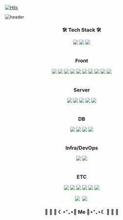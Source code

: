 <!--

**Here are some ideas to get you started:**

🙋‍♀️ A short introduction - what is your organization all about?
🌈 Contribution guidelines - how can the community get involved?
👩‍💻 Useful resources - where can the community find your docs? Is there anything else the community should know?
🍿 Fun facts - what does your team eat for breakfast?
🧙 Remember, you can do mighty things with the power of [Markdown](https://docs.github.com/github/writing-on-github/getting-started-with-writing-and-formatting-on-github/basic-writing-and-formatting-syntax)
-->

[![Hits](https://hits.seeyoufarm.com/api/count/incr/badge.svg?url=https%3A%2F%2Fgithub.com%2Ftradelunch&count_bg=%2379C83D&title_bg=%23555555&icon=fastly.svg&icon_color=%23E7E7E7&title=hits&edge_flat=false)](https://hits.seeyoufarm.com)


![header](https://capsule-render.vercel.app/api?height=400&type=shark&color=random&section=header&text=TrandLunch&desc=written%20by%20Tio%20Taek%20Lim&animation=fadeIn)


<section align="center">

<h3>🛠 Tech Stack 🛠</h3>

<div>
  <img src="https://img.shields.io/badge/Java-FF160B?style=flat-square&logo=Java&logoColor=white"/>
  <img src="https://img.shields.io/badge/JavaScript-FFC81E?style=flat-square&logo=JavaScript&logoColor=white"/>
  <img src="https://img.shields.io/badge/TypeScript-3178C6?style=flat-square&logo=TypeScript&logoColor=white"/>
</div>  
<br />

<div>  
    <h3>Front</h3>
  <img src="https://img.shields.io/badge/React-0088CC?style=flat-square&logo=React&logoColor=white"/>
  <img src="https://img.shields.io/badge/Next.js-000000?style=flat-square&logo=Next.js&logoColor=white"/>
  <img src="https://img.shields.io/badge/React Query-FF4154?style=flat-square&logo=React Query&logoColor=white"/>
  
  <img src="https://img.shields.io/badge/Jotai-66595C?style=flat-square&logo=Ghostery&logoColor=white"/>
  <img src="https://img.shields.io/badge/Redux-764ABC?style=flat-square&logo=Redux&logoColor=white"/>
  <img src="https://img.shields.io/badge/Redux Saga-999999?style=flat-square&logo=Redux-saga&logoColor=white"/>
  
  <img src="https://img.shields.io/badge/Webpack5-8DD6F9?style=flat-square&logo=Webpack&logoColor=white"/>
  <img src="https://img.shields.io/badge/Babel-F9DC3E?style=flat-square&logo=Babel&logoColor=white"/>
  
  <img src="https://img.shields.io/badge/ESLint-4B32C3?style=flat-square&logo=ESLint&logoColor=white"/>
  
  <img src="https://img.shields.io/badge/Jest-C21325?style=flat-square&logo=Jest&logoColor=white"/>
</div>  
<br />

<div>  
    <h3>Server</h3>
  <img src="https://img.shields.io/badge/Spring-6DB33F?style=flat-square&logo=Spring&logoColor=white"/>
  <img src="https://img.shields.io/badge/Spring Boot-6DB33F?style=flat-square&logo=Spring Boot&logoColor=white"/>
  
  <img src="https://img.shields.io/badge/JUnit5-25A162?style=flat-square&logo=JUnit5&logoColor=white"/>
  
  <img src="https://img.shields.io/badge/Express-000000?style=flat-square&logo=Express&logoColor=white"/>
  <img src="https://img.shields.io/badge/Node.js-339933?style=flat-square&logo=Node.js&logoColor=white"/>
</div>  
<br />

<div>  
    <h3>DB</h3>
  <img src="https://img.shields.io/badge/MySQL-4479A1?style=flat-square&logo=MySQL&logoColor=white"/>
  <img src="https://img.shields.io/badge/MariaDB-003545?style=flat-square&logo=MariaDB&logoColor=white"/>
  
  <img src="https://img.shields.io/badge/MongoDB-DC382D?style=flat-square&logo=MongoDB&logoColor=white"/>
  
  <img src="https://img.shields.io/badge/Redis-339933?style=flat-square&logo=Redis&logoColor=white"/>
 
</div>  
<br />

<div>  
    <h3>Infra/DevOps</h3>
  <img src="https://img.shields.io/badge/Linux-FCC624?style=flat-square&logo=Linux&logoColor=white"/>
  <img src="https://img.shields.io/badge/Amazon AWS-232F3E?style=flat-square&logo=Amazon AWS&logoColor=white"/>
</div>

  <br />

<div>  
    <h3>ETC</h3>
  <img src="https://img.shields.io/badge/HTML5-E34F26?style=flat-square&logo=HTML5&logoColor=white"/>
  <img src="https://img.shields.io/badge/CSS3-1572B6?style=flat-square&logo=CSS3&logoColor=white"/>

  <img src="https://img.shields.io/badge/Scss-CC6699?style=flat-square&logo=Sass&logoColor=white"/>
  <img src="https://img.shields.io/badge/styled%20components-DB7093?style=flat-square&logo=styled-components&logoColor=white"/>

  <img src="https://img.shields.io/badge/Storybook-FF4785?style=flat-square&logo=Storybook&logoColor=white"/>
  <img src="https://img.shields.io/badge/.ENV-ECD53F?style=flat-square&logo=.ENV&logoColor=white"/>
</div>

<br />

<div>
  <a href="https://intothedeep.prettylog.com/"><img src="https://img.shields.io/badge/Tech%20Blog-21375A?style=flat-square&logo=Blogger&logoColor=white&link=https://intothedeep.prettylog.com/"/></a>&nbsp
  <a href="mailto:tio.taek.lim@gmail.com"><img src="https://img.shields.io/badge/Gmail-d14836?style=flat-square&logo=Gmail&logoColor=white&link=tio.taek.lim@gmail.com"/></a>&nbsp
</div>

<h3>  👻 👻 👻  ☾⋆⁺₊⋆🐰 Me 🐰⋆⁺₊⋆☾  👻 👻 👻</h3>

</section>
